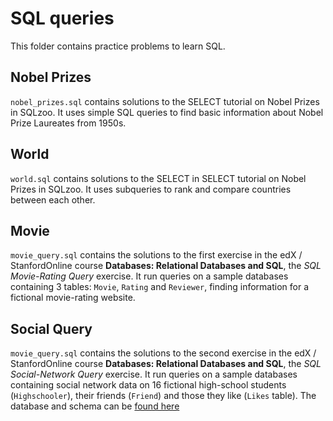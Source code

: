 # SQL queries

This folder contains practice problems to learn SQL.

## Nobel Prizes
`nobel_prizes.sql` contains solutions to the SELECT tutorial on Nobel Prizes in SQLzoo. It uses simple SQL queries to find basic information about Nobel Prize Laureates from 1950s.

## World
`world.sql` contains solutions to the SELECT in SELECT tutorial on Nobel Prizes in SQLzoo. It uses subqueries to rank and compare countries between each other.

## Movie
`movie_query.sql` contains the solutions to the first exercise in the edX / StanfordOnline course **Databases: Relational Databases and SQL**, the *SQL Movie-Rating Query* exercise. It run queries on a sample databases containing 3 tables: `Movie`, `Rating` and `Reviewer`, finding information for a fictional movie-rating website.

## Social Query
`movie_query.sql` contains the solutions to the second exercise in the edX / StanfordOnline course **Databases: Relational Databases and SQL**, the *SQL Social-Network Query* exercise. It run queries on a sample databases containing social network data on 16 fictional high-school students (`Highschooler`), their friends (`Friend`) and those they like (`Likes` table).  The database and schema can be [found here](https://s3-us-west-2.amazonaws.com/prod-c2g/db/Winter2013/files/social.sql)
